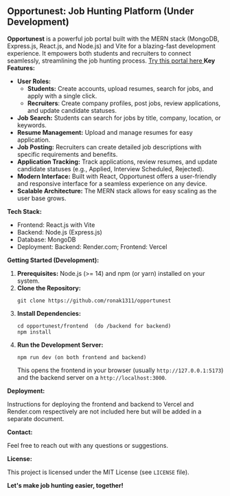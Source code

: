 ## Opportunest: Job Hunting Platform (Under Development)

**Opportunest** is a powerful job portal built with the MERN stack (MongoDB, Express.js, React.js, and Node.js) and Vite for a blazing-fast development experience. It empowers both students and recruiters to connect  seamlessly, streamlining the job hunting process.
[Try this portal here ](https://opportunest-jobportal.vercel.app)
**Key Features:**

- **User Roles:** 
    - **Students:** Create accounts, upload resumes, search for jobs, and apply with a single click.
    - **Recruiters**: Create company profiles, post jobs, review applications, and update candidate statuses.
- **Job Search:** Students can search for jobs by title, company, location, or keywords.
- **Resume Management:** Upload and manage resumes for easy application.
- **Job Posting:** Recruiters can create detailed job descriptions with specific requirements and benefits.
- **Application Tracking:** Track applications, review resumes, and update candidate statuses (e.g., Applied, Interview Scheduled, Rejected).
- **Modern Interface:** Built with React, Opportunest offers a user-friendly and responsive interface for a seamless experience on any device.
- **Scalable Architecture:** The MERN stack allows for easy scaling as the user base grows.

**Tech Stack:**

* Frontend: React.js with Vite
* Backend: Node.js (Express.js)
* Database: MongoDB
* Deployment: Backend: Render.com; Frontend: Vercel

**Getting Started (Development):**

1. **Prerequisites:** Node.js (>= 14) and npm (or yarn) installed on your system.
2. **Clone the Repository:**
    ```
    git clone https://github.com/ronak1311/opportunest
    ```
3. **Install Dependencies:**
    ```
    cd opportunest/frontend  (do /backend for backend)
    npm install 
    ```
4. **Run the Development Server:**
    ```
    npm run dev (on both frontend and backend)
    ```
    This opens the frontend in your browser (usually `http://127.0.0.1:5173`) and the backend server on a `http://localhost:3000`.


**Deployment:**

Instructions for deploying the frontend and backend to Vercel and Render.com respectively are not included here but will be added in a separate document. 

**Contact:**

Feel free to reach out with any questions or suggestions.

**License:**

This project is licensed under the MIT License (see `LICENSE` file).

**Let's make job hunting easier, together!**

